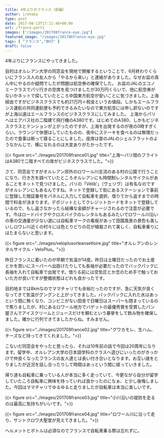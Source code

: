 ```yaml
---
title: 4年ぶりのフランス（前編）
author: irohaka
type: post
date: 2017-08-13T17:11:48+00:00
url: /france-part1
images: ["/images/201708france-eye.jpg"]
featured_image: "/images/201708france-eye.jpg"
tags: [ "フランス","旅行" ]
draft: false
---
```



4年ぶりにフランスにやってきました。
  
目的はオルレアン大学の同窓会を現地で開催するということで、6月終わりくらいにフランス人の友人から「やるから来い」と連絡がありました。なぜお盆の真ん中にやるのか疑問でしたが問題は航空券の確保でした。
お盆のJALのエコノミークラスでパリ行きの空席を見つけましたが30万円くらいで、他に航空券がないかネットで探していたところ中国東方航空が安いことに気づきました。上海経由ですがビジネスクラスでも約21万円＋税金というお値段。しかもエールフランス運航の共同運航便も予約できるみたいなので東方航空には申し訳ないのですが上海以遠はエールフランスのビジネスクラスにしてみました。
上海からパリへはエアバス社の二階建て飛行機のA380です。はじめてのA380、しかもビジネスクラスとテンションが上がったのですが、上海を出発するのが夜の0時すぎくらい。ラウンジで休憩はしていたものの、夜中にステーキを食べるのは無理だったので食事は断って寝ることにしました。座席は昔のJALのシェルフラットのようなかんじで、横になれるのは大変ありがたかったです。

{{< figure src="../images/201708france01.jpg" title="上海〜パリ間のフライトはA380で二階すべての席がビジネスクラスでした。">}}

さて、同窓会ですがオルレアン郊外のロワール川支流のある村の公園で行うことになり、行き方を調べていたところオルレアンにも時間制レンタルサイクルがあることをネットで見つけました。パリの「Vélib&#8217;」（ヴェリヴ）は有名なのですがオルレアンにもあるんですね。ネットで登録して街にあるステーションで事前に登録した暗証番号をパネルに入力して自転車を選択、借りてから返すまでの時間で料金が決まります。デポジットとしてクレジットカードをネットで登録しているので、もし返さなかったら結構な金額がチャージされるので注意が必要です。今はロードバイクやクロスバイクのレンタルもあるみたいでロワール川沿いの車の交通量が少ない道には自転車マークの看板があって田園風景の景色も美しいしロワレ川近くの村々には色とりどりの花が植栽されて美しく、自転車乗りにはたまらないと思います。

{{< figure src="../images/veloplusorleansetloire.jpg" title="オルレアンのレンタルサイクル・VeloPlus。">}}


昨日フランスに着いたのが早朝で気温が14度。昨日は土曜日だったのでお土産とかを買いにスーパーへ出掛けたりしても長袖が必要だったのでバックパックに長袖を入れて自転車で出発です。借りる前には空気圧とか念のため手で触っておいた方が良いですが整備状態はどれも良かったです。
  
目的地までは8kmなのでママチャリでも余裕だったのですが、急に天気が良くなってきて気温がグングンと上がってきました。バックパックに入れた水はあっという間に無くなり、コンビニがない田舎で日曜日はスーパーも閉まっているので焦りましたが、村にあるロワール地方でバゲットの最優秀賞を受賞したパン屋さんでアイスクリームとジュースだけを頼むという暴挙をして飲み物を確保しました。確かに行列できてましたからね。すみません。

{{< figure src="../images/201708france02.jpg" title="グワカモレ、生ハム、チーズなど持ってきてくれました。">}}

こないだ同窓会をやったと思ったら、それは10年前の話で今回は20周年になります。留学中、オルレアン大学の日本語学科のクラスへ遊びにいったのがきっかけで仲良くなったフランスの友人達とは長い付き合いとなります。お互い歳をとりましたが近況を話し合ったりして時間はあっという間に経っていきました。
  
帰り道も自転車に乗っている人が本当に多く走っていて、今更ながら自分が留学していたころ自転車に興味を持っていれば良かったのになぁ、と少し後悔しました。今回はママチャリでゆるゆると走りましたが自転車は本当に楽しいです。

{{< figure src="../images/201708france03.jpg" title="小川沿いの堤防を走るのは最高に気持ちがいいです。">}}


{{< figure src="../images/201708france04.jpg" title="ロワール川に沿って走り、サントクロワ大聖堂が見えてきました。">}}

  
ヘルメットとボトルは必須なのでフランスで自転車乗る際は忘れずに。